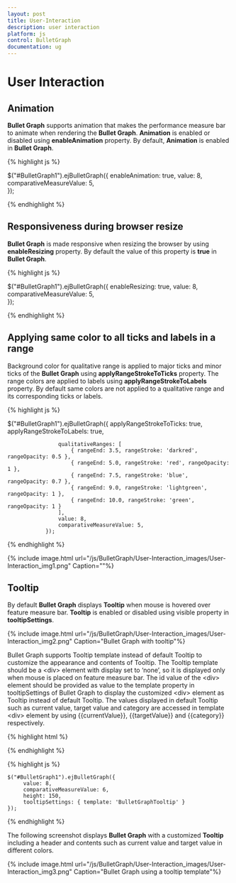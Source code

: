 ```yaml
---
layout: post
title: User-Interaction
description: user interaction
platform: js
control: BulletGraph	
documentation: ug
---
```


# User Interaction

## Animation

**Bullet Graph** supports animation that makes the performance measure bar to animate when rendering the **Bullet Graph**. **Animation** is enabled or disabled using **enableAnimation** property. By default, **Animation** is enabled in **Bullet Graph**.

{% highlight js %}



$("#BulletGraph1").ejBulletGraph({
                    enableAnimation: true,
                    value: 8,
                    comparativeMeasureValue: 5,                    
                });


{% endhighlight %}

## Responsiveness during browser resize

**Bullet Graph** is made responsive when resizing the browser by using **enableResizing** property. By default the value of this property is **true** in **Bullet Graph**.

{% highlight js %}



$("#BulletGraph1").ejBulletGraph({
                    enableResizing: true,
                    value: 8,
                    comparativeMeasureValue: 5,                    
                });


{% endhighlight %}



## Applying same color to all ticks and labels in a range

Background color for qualitative range is applied to major ticks and minor ticks of the **Bullet Graph** using **applyRangeStrokeToTicks** property. The range colors are applied to labels using **applyRangeStrokeToLabels** property. By default same colors are not applied to a qualitative range and its corresponding ticks or labels.

{% highlight js %}



$("#BulletGraph1").ejBulletGraph({
                    applyRangeStrokeToTicks: true,
                    applyRangeStrokeToLabels: true,

                    qualitativeRanges: [
                        { rangeEnd: 3.5, rangeStroke: 'darkred', rangeOpacity: 0.5 },
                        { rangeEnd: 5.0, rangeStroke: 'red', rangeOpacity: 1 },
                        { rangeEnd: 7.5, rangeStroke: 'blue', rangeOpacity: 0.7 },
                        { rangeEnd: 9.0, rangeStroke: 'lightgreen', rangeOpacity: 1 },
                        { rangeEnd: 10.0, rangeStroke: 'green', rangeOpacity: 1 }
                    ],
                    value: 8,
                    comparativeMeasureValue: 5,                    
                });


{% endhighlight %}

{% include image.html url="/js/BulletGraph/User-Interaction_images/User-Interaction_img1.png" Caption=""%}

## Tooltip

By default **Bullet Graph** displays **Tooltip** when mouse is hovered over feature measure bar. **Tooltip** is enabled or disabled using visible property in **tooltipSettings**.

{% include image.html url="/js/BulletGraph/User-Interaction_images/User-Interaction_img2.png" Caption="Bullet Graph with tooltip"%}

Bullet Graph supports Tooltip template instead of default Tooltip to customize the appearance and contents of Tooltip. The Tooltip template should be a &lt;div&gt; element with display set to ‘none’, so it is displayed only when mouse is placed on feature measure bar. The id value of the &lt;div&gt; element should be provided as value to the template property in tooltipSettings of Bullet Graph to display the customized &lt;div&gt; element as Tooltip instead of default Tooltip. The values displayed in default Tooltip such as current value, target value and category are accessed in template &lt;div&gt; element by using {{currentValue}}, {{targetValue}} and {{category}} respectively.

{% highlight html %}

<div id="BulletGraphTooltip" style="display:none; width:125px; padding-top: 10px; padding-bottom:10px; color: blue"> 
    <div align="center" style="color:blue; font-weight:bold"> Sales </div> 
    <table style="color:green"> <tr> <td> Current </td> <td> : </td> </tr> <tr> <td> Target </td> <td> : </td> </tr> </table> 
</div>

{% endhighlight %}

{% highlight js %}

    $("#BulletGraph1").ejBulletGraph({
         value: 8,
         comparativeMeasureValue: 6,
         height: 150,
         tooltipSettings: { template: 'BulletGraphTooltip' } 
    });

{% endhighlight %}

The following screenshot displays **Bullet Graph** with a customized **Tooltip** including a header and contents such as current value and target value in different colors.

{% include image.html url="/js/BulletGraph/User-Interaction_images/User-Interaction_img3.png" Caption="Bullet Graph using a tooltip template"%}

